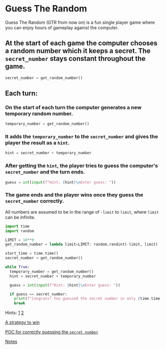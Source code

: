 # Guess The Random

Guess The Random (GTR from now on) is a fun single player game where you can enjoy hours of gameplay against the computer.

## At the start of each game the computer chooses a random number which it keeps a secret. The `secret_number` stays constant throughout the game.

```python
secret_number = get_random_number()
````

## Each turn:

### On the start of each turn the computer generates a new temporary random number.

```python
temporary_number = get_random_number()
```

### It adds the `temporary_number` to the `secret_number` and gives the player the result as a `hint`.

```python
hint = secret_number + temporary_number
```

### After getting the `hint`, the player tries to guess the computer's `secret_number` and the turn ends.

```python
guess = int(input(f"Hint: {hint}\nEnter guess: "))
```

### The game ends and the player wins once they guess the `secret_number` correctly. 

All numbers are assumed to be in the range of `-limit` to `limit`, where `limit` can be infinite.

```python
import time
import random

LIMIT = 10**9
get_random_number = lambda limit=LIMIT: random.randint(-limit, limit)

start_time = time.time()
secret_number = get_random_number()

while True:
  temporary_number = get_random_number()
  hint = secret_number + temporary_number

  guess = int(input(f"Hint: {hint}\nEnter guess: "))

  if guess == secret_number:
    print(f"Congrats! You guessed the secret number in only {time.time() - start_time} seconds!")
    break
```

Hints: [1](HINT1.md) [2](HINT2.md)

[A strategy to win](SOLUTION.md)

[POC for correctly guessing the `secret number`](guess_the_random.py)

[Notes](NOTES.md)
